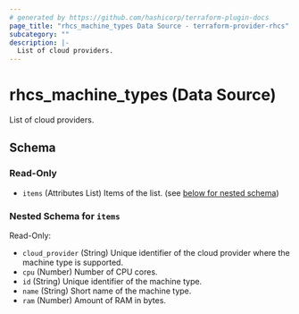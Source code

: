 ```yaml
---
# generated by https://github.com/hashicorp/terraform-plugin-docs
page_title: "rhcs_machine_types Data Source - terraform-provider-rhcs"
subcategory: ""
description: |-
  List of cloud providers.
---
```


# rhcs_machine_types (Data Source)

List of cloud providers.



<!-- clusterschema generated by tfplugindocs -->
## Schema

### Read-Only

- `items` (Attributes List) Items of the list. (see [below for nested schema](#nestedatt--items))

<a id="nestedatt--items"></a>
### Nested Schema for `items`

Read-Only:

- `cloud_provider` (String) Unique identifier of the cloud provider where the machine type is supported.
- `cpu` (Number) Number of CPU cores.
- `id` (String) Unique identifier of the machine type.
- `name` (String) Short name of the machine type.
- `ram` (Number) Amount of RAM in bytes.


